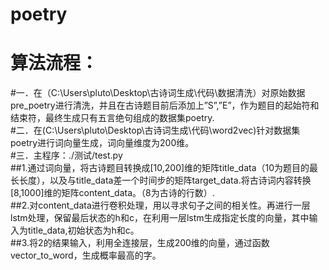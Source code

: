 # poetry
算法流程：
====
#一．在（C:\Users\pluto\Desktop\古诗词生成\代码\数据清洗）对原始数据pre_poetry进行清洗，并且在古诗题目前后添加上”S”,”E”，作为题目的起始符和结束符，最终生成只有五言绝句组成的数据集poetry.  
#二．在(C:\Users\pluto\Desktop\古诗词生成\代码\word2vec)针对数据集poetry进行词向量生成，词向量维度为200维。  
#三．主程序：./测试/test.py  
##1.通过词向量，将古诗题目转换成[10,200]维的矩阵title_data（10为题目的最长长度），以及与title_data差一个时间步的矩阵target_data.将古诗词内容转换[8,1000]维的矩阵content_data。（8为古诗的行数）.  
##2.对content_data进行卷积处理，用以寻求句子之间的相关性。再进行一层lstm处理，保留最后状态的h和c，在利用一层lstm生成指定长度的向量，其中输入为title_data,初始状态为h和c。  
##3.将2的结果输入，利用全连接层，生成200维的向量，通过函数vector_to_word，生成概率最高的字。  
